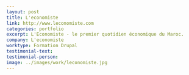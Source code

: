 ```yaml
---
layout: post
title: L'economiste
link: http://www.leconomiste.com
categories: portfolio
excerpt: L'Economiste - le premier quotidien économique du Maroc.
company: L'economiste
worktype: Formation Drupal
testimonial-text:
testimonial-person:
image: ../images/work/leconomiste.jpg
---
```

